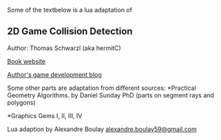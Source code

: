 Some of the textbelow is a lua adaptation of

  ##  2D Game Collision Detection

Author: Thomas Schwarzl (aka hermitC)

[Book website ](www.collisiondetection2d.net "Book website")

[Author's game development blog](www.blackgolem.com "blog")

Some other parts are adaptation from different sources:
*Practical Geometry Algorithms. by Daniel Sunday PhD
(parts on segment rays and polygons)

*Graphics Gems I, II, III, IV


Lua adaption by Alexandre Boulay
alexandre.boulay59@gmail.com

